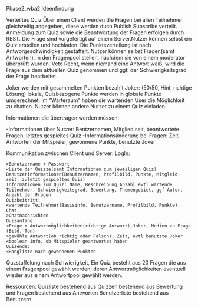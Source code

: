 Phase2_wba2 Ideenfindung

Verteiltes Quiz Über einen Client werden die Fragen bei allen Teilnehmer gleichzeitig angegeben, diese werden duch Publish Subscribe verteilt. Anmeldung zum Quiz sowie die Beantwortung der Fragen erfolgen durch REST.
Die Frage sind vorgefertigt auf einem Server.Nutzer können selbst ein Quiz erstellen und hochladen.
Die Punkteverteilung ist nach Antworgeschwindigkeit gestaffelt.
Nutzer können selbst Fragen(samt Antworten), in den Fragenpool stellen, nachdem sie von einem moderator überprüft wurden. Veto Recht, wenn niemand eine Antwort weiß, wird die Frage aus dem aktuellen Quiz genommen und ggf. der Schwierigkeitsgrad der Frage bearbeitet.

Joker werden mit gesammelten Punkten bezahlt Joker: (50/50, Hint, richtige Lösung) lokale, Quizbezogene Punkte werden in globale Punkte umgerechnet. Im "Warteraum" haben die wartenden User die Möglichkeit zu chatten. Nutzer können andere Nutzer zu einem Quiz einladen.

Informationen die übertragen werden müssen:

   -Informationen über Nutzer: Bentzernamen, Mitglied seit, beantwortete Fragen, letztes gespieltes Quiz
   -Informationsänderung bei Fragen: Zeit, Antworten der Mitspieler, gewonnene Punkte, benutzte Joker

Kommunikation zwischen Client und Server:
LogIn:

    >Benutzername + Passwort
    <Liste der Quizze(samt Informationen zum jeweiligen Quiz) Benutzerinformationen(Benutzernamen, Profilbild, Punkte, Mitgleid seit, zuletzt gespieltes Quiz)
    Informationen zum Quiz: Name, Beschreibung,Anzahl evtl wartende Teilnehmer, Schwierigkeitsgrad, Bewertung, Themengebiet, ggf Autor, Anzahl der Fragen
    Quizbeitritt:
    <wartende Teilnehmer(Basisinfo, Benutzername, Profilbild, Punkte), Chat,
    >Chatnachrichten
    Quizanfang:
    <Frage + Antwortmöglichkeiten(richtige Antwort),Joker, Medien zu Frage (Bild, Ton)
    >gewähle Antwort(ob richtig oder Falsch), Zeit, evtl benutzte Joker
    <boolean info, ob Mitspieler geantwortet haben
    Quizende:
    <Rangliste nach gewonnenen Punkten

Quzstaffelung nach Schwierigkeit, Ein Quiz besteht aus 20 Fragen die aus einem Fragenpool gewählt werden, deren Antwortmöglichkeiten eventuell wieder aus einem Antwortpool gewählt werden.

Ressourcen: Quizliste bestehend aus Quizzen bestehend aus Bewertung und Fragen bestehend aus Antworten Benutzerliste bestehend aus Benutzern

